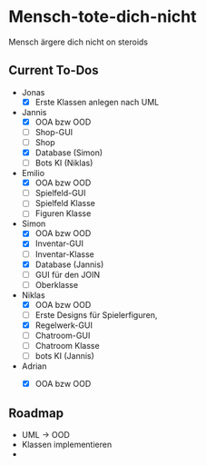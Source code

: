 # Mensch-tote-dich-nicht
Mensch ärgere dich nicht on steroids


## Current To-Dos
- Jonas
  - [x] Erste Klassen anlegen nach UML
- Jannis
  - [x] OOA bzw OOD
  - [ ] Shop-GUI
  - [ ] Shop
  - [x] Database (Simon)
  - [ ] Bots KI (Niklas)
- Emilio
  - [x] OOA bzw OOD
  - [ ] Spielfeld-GUI
  - [ ] Spielfeld Klasse
  - [ ] Figuren Klasse
- Simon
  - [x] OOA bzw OOD
  - [X] Inventar-GUI
  - [ ] Inventar-Klasse
  - [x] Database (Jannis)
  - [ ] GUI für den JOIN
  - [ ] Oberklasse
- Niklas
  - [x] OOA bzw OOD 
  - [ ] Erste Designs für Spielerfiguren,
  - [x] Regelwerk-GUI
  - [ ] Chatroom-GUI
  - [ ] Chatroom Klasse
  - [ ] bots KI (Jannis)
- Adrian
  - [x] OOA bzw OOD
        

## Roadmap
- UML -> OOD
- Klassen implementieren
- 

        
      

  
